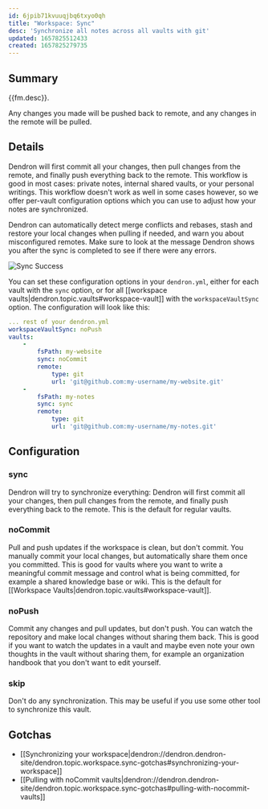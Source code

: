 ```yaml
---
id: 6jpib71kvuuqjbq6txyo0qh
title: "Workspace: Sync"
desc: 'Synchronize all notes across all vaults with git'
updated: 1657825512433
created: 1657825279735
---
```


## Summary

{{fm.desc}}.

Any changes you made will be pushed back to remote, and any changes in the remote will be pulled.

## Details

Dendron will first commit all your changes, then pull changes from the remote, and finally push everything back to the remote. This workflow is good in most cases: private notes, internal shared vaults, or your personal writings. This workflow doesn't work as well in some cases however, so we offer per-vault configuration options which you can use to adjust how your notes are synchronized.

Dendron can automatically detect merge conflicts and rebases, stash and restore your local changes when pulling if needed, and warn you about misconfigured remotes. Make sure to look at the message Dendron shows you after the sync is completed to see if there were any errors.

![Sync Success](https://org-dendron-public-assets.s3.amazonaws.com/images/dendron-sync-success.png)

You can set these configuration options in your `dendron.yml`, either for each vault with the `sync` option, or for all [[workspace vaults|dendron.topic.vaults#workspace-vault]] with the `workspaceVaultSync` option. The configuration will look like this:

```yml
... rest of your dendron.yml
workspaceVaultSync: noPush
vaults:
    -
        fsPath: my-website
        sync: noCommit
        remote:
            type: git
            url: 'git@github.com:my-username/my-website.git'
    -
        fsPath: my-notes
        sync: sync
        remote:
            type: git
            url: 'git@github.com:my-username/my-notes.git'
```

## Configuration
### sync

Dendron will try to synchronize everything: Dendron will first commit all your changes, then pull changes from the remote, and finally push everything back to the remote. This is the default for regular vaults.

### noCommit

Pull and push updates if the workspace is clean, but don't commit. You manually commit your local changes, but automatically share them once you committed. This is good for vaults where you want to write a meaningful commit message and control what is being committed, for example a shared knowledge base or wiki. This is the default for [[Workspace Vaults|dendron.topic.vaults#workspace-vault]].

### noPush

Commit any changes and pull updates, but don't push. You can watch the repository and make local changes without sharing them back. This is good if you want to watch the updates in a vault and maybe even note your own thoughts in the vault without sharing them, for example an organization handbook that you don't want to edit yourself.

### skip

Don't do any synchronization. This may be useful if you use some other tool to synchronize this vault.

## Gotchas

- [[Synchronizing your workspace|dendron://dendron.dendron-site/dendron.topic.workspace.sync-gotchas#synchronizing-your-workspace]]
- [[Pulling with noCommit vaults|dendron://dendron.dendron-site/dendron.topic.workspace.sync-gotchas#pulling-with-nocommit-vaults]]